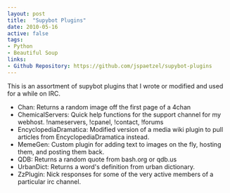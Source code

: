```yaml
---
layout: post
title:  "Supybot Plugins"
date: 2010-05-16
active: false
tags:
- Python
- Beautiful Soup
links:
- Github Repository: https://github.com/jspaetzel/supybot-plugins
---
```


This is an assortment of supybot plugins that I wrote or modified and used for a while on IRC. <!--more-->

- Chan: Returns a random image off the first page of a 4chan <board>
- ChemicalServers: Quick help functions for the support channel for my webhost. !nameservers, !cpanel, !contact, !forums
- EncyclopediaDramatica: Modified version of a media wiki plugin to pull articles from EncyclopediaDramatica instead.
- MemeGen: Custom plugin for adding text to images on the fly, hosting them, and posting them back.
- QDB: Returns a random quote from bash.org or qdb.us
- UrbanDict: Returns a word's definition from urban dictionary.
- ZzPlugin: Nick responses for some of the very active members of a particular irc channel.
